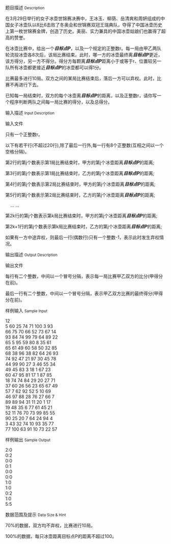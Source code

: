 <div class="panel panel-default">
<div class="area-title">
<span>
题目描述
<small>Description</small>
</span></div>
<div class="panel-body">

<p>在3月29日举行的女子冰壶世锦赛决赛中，王冰玉、柳荫、岳清爽和周妍组成的中国女子冰壶队以8比6击败了冬奥会和世锦赛双冠王瑞典队，夺得了中国冰壶历史上第一枚世锦赛金牌，创造了历史。美丽、实力兼具的中国冰壶姑娘们也赢得了超高的赞誉。</p>
<p>在冰壶比赛中，给出一个<strong><em>目标点</em></strong><strong><em>P</em></strong>，以及一个规定的正整数r。每一局由甲乙两队轮流投冰壶各8次后，该局比赛结束。此时，哪一方的冰壶最终离<strong><em>目标点</em></strong><strong><em>P</em></strong>更近，该方得分，另一方不得分。得分方每颗离<strong><em>目标点</em></strong><strong><em>P</em></strong>距离小于或等于r、位置较另一队所有冰壶都更接近<strong><em>目标点</em></strong><strong><em>P</em></strong>的冰壶都可以得1分。</p>
<p>比赛最多进行10局。双方之间的某局比赛结束后，落后一方可以弃权。此时，比赛不再进行下去。</p>
<p>已知每一局结束时，双方的每个冰壶离<strong><em>目标点</em></strong><strong><em>P</em></strong>的距离，以及正整数r，请你写一个程序判断两队之间每一局比赛的得分，以及总得分。</p>

</div>
</div>

<div class="panel panel-default">
<div class="area-title">
<span>
输入描述
<small>Input Description</small>
</span></div>
<div class="panel-body">
<p>输入文件</p>
<p>只有一个正整数r。</p>
<p>以下有若干行(不超过20行),除了最后一行外,每一行有8个正整数(互相之间以一个空格分隔)。</p>
<p>第2行的第j个数表示第1局比赛结束时，甲方的第j个冰壶距离<strong><em>目标点</em></strong><strong><em>P</em></strong>的距离;</p>
<p>第3行的第j个数表示第1局比赛结束时，乙方的第j个冰壶距离<strong><em>目标点</em></strong><strong><em>P</em></strong>的距离;</p>
<p>第4行的第j个数表示第2局比赛结束时，甲方的第j个冰壶距离<strong><em>目标点</em></strong><strong><em>P</em></strong>的距离;</p>
<p>第5行的第j个数表示第2局比赛结束时，乙方的第j个冰壶距离<strong><em>目标点</em></strong><strong><em>P</em></strong>的距离;</p>
<p>    … …</p>
<p>第2k行的第j个数表示第k局比赛结束时，甲方的第j个冰壶距离<strong><em>目标点</em></strong><strong><em>P</em></strong>的距离;</p>
<p>第2k+1行的第j个数表示第k局比赛结束时，乙方的第j个冰壶距离<strong><em>目标点</em></strong><strong><em>P</em></strong>的距离;</p>
<p>如果有一方中途弃权，则最后一行(偶数行)只有一个整数-1，表示此时发生弃权情况。</p>

</div>
</div>
<div  class="panel panel-default">
<div class="area-title">
<span>
输出描述
<small>Output Description</small>
</span></div>
<div class="panel-body">

<p>输出文件</p>
<p>每行有二个整数，中间以一个冒号分隔，表示每一局比赛甲乙双方的比分(甲得分在前)。</p>
<p>最后一行有二个整数，中间以一个冒号分隔，表示甲乙双方比赛的最终得分(甲得分在前)。</p>

</div>
</div>


<div class="panel panel-default">
<div class="area-title">
<span>
样例输入
<small>Sample Input</small>
</span></div>
<div class="panel-body">
<p>12<br>5 60 25 74 71 100 3 93<br>66 75 70 66 52 73 67 14<br>93 84 74 99 79 64 89 22<br>65 5 95 59 80 8 35 61<br>65 61 49 60 58 50 32 85<br>68 38 96 38 82 64 26 93<br>74 92 47 21 97 30 45 78<br>44 99 90 27 3 46 55 34<br>49 45 83 3 18 1 67 23<br>60 47 95 81 17 1 87 85<br>18 74 74 84 29 20 27 71<br>37 60 26 56 23 65 67 49<br>57 7 62 92 52 5 10 69<br>46 97 88 28 76 27 66 7<br>89 89 94 31 11 20 1 17<br>19 48 35 6 77 61 45 21<br>52 11 76 70 73 99 85 55<br>90 25 20 7 64 24 94 4<br>3 43 32 74 10 93 35 77<br>77 100 63 91 10 73 22 57</p>

</div>
</div>

<div class="panel panel-default">
<div class="area-title">
<span>
样例输出
<small>Sample Output</small>
</span></div>
<div class="panel-body">
<p>2:0<br>0:2<br>0:0<br>0:1<br>0:0<br>0:0<br>1:0<br>1:0<br>0:2<br>1:0<br>5:5</p>

</div>
</div>

<div class="panel panel-default">
<div class="area-title">
<span>
数据范围及提示
<small>Data Size & Hint</small>
</span></div>
<div class="panel-body">
<p>70%的数据，双方均不弃权，比赛进行10局。</p>
<p>100%的数据，每只冰壶距离目标点P的距离不超过100。</p>
</div>
</div>
